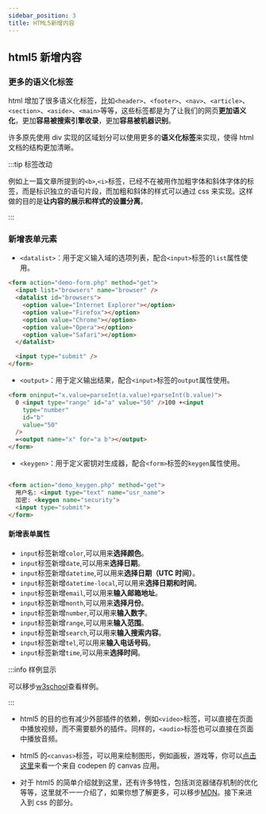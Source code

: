 ```yaml
---
sidebar_position: 3
title: HTML5新增内容
---
```


## html5 新增内容

### 更多的语义化标签

html 增加了很多语义化标签，比如`<header>`、`<footer>`、`<nav>`、`<article>`、`<section>`、`<aside>`、`<main>`等等，这些标签都是为了让我们的网页**更加语义化**，更加**容易被搜索引擎收录**，更加**容易被机器识别**。

许多原先使用 div 实现的区域划分可以使用更多的**语义化标签**来实现，使得 html 文档的结构更加清晰。

:::tip 标签改动

例如上一篇文章所提到的`<b>`,`<i>`标签，已经不在被用作加粗字体和斜体字体的标签，而是标识独立的语句片段，而加粗和斜体的样式可以通过 css 来实现。这样做的目的是**让内容的展示和样式的设置分离**。

:::

### 新增表单元素

- `<datalist>`：用于定义输入域的选项列表，配合`<input>`标签的`list`属性使用。

```html
<form action="demo-form.php" method="get">
  <input list="browsers" name="browser" />
  <datalist id="browsers">
    <option value="Internet Explorer"></option>
    <option value="Firefox"></option>
    <option value="Chrome"></option>
    <option value="Opera"></option>
    <option value="Safari"></option>
  </datalist>

  <input type="submit" />
</form>
```

- `<output>`：用于定义输出结果，配合`<input>`标签的`output`属性使用。

```html
<form oninput="x.value=parseInt(a.value)+parseInt(b.value)">
  0 <input type="range" id="a" value="50" />100 +<input
    type="number"
    id="b"
    value="50"
  />
  =<output name="x" for="a b"></output>
</form>
```

- `<keygen>`：用于定义密钥对生成器，配合`<form>`标签的`keygen`属性使用。

```html

<form action="demo_keygen.php" method="get">
  用户名: <input type="text" name="usr_name">
  加密: <keygen name="security">
  <input type="submit">
</form>

```

#### 新增表单属性

- `input`标签新增`color`,可以用来**选择颜色**。
- `input`标签新增`date`,可以用来**选择日期**。
- `input`标签新增`datetime`,可以用来**选择日期（UTC 时间）**。
- `input`标签新增`datetime-local`,可以用来**选择日期和时间**。
- `input`标签新增`email`,可以用来**输入邮箱地址**。
- `input`标签新增`month`,可以用来**选择月份**。
- `input`标签新增`number`,可以用来**输入数字**。
- `input`标签新增`range`,可以用来**输入范围**。
- `input`标签新增`search`,可以用来**输入搜索内容**。
- `input`标签新增`tel`,可以用来**输入电话号码**。
- `input`标签新增`time`,可以用来**选择时间**。

:::info 样例显示

可以移步[w3school](https://www.w3school.com.cn/html/html_form_attributes.asp)查看样例。

:::

- html5 的目的也有减少外部插件的依赖，例如`<video>`标签，可以直接在页面中播放视频，而不需要额外的插件。同样的，`<audio>`标签也可以直接在页面中播放音频。

- html5 的`<canvas>`标签，可以用来绘制图形，例如画板，游戏等，你可以[点击这里](#该博客文章还未完善)来看一个来自 codepen 的 canvas 应用。

- 对于 html5 的简单介绍就到这里，还有许多特性，包括浏览器储存机制的优化等等，这里就不一一介绍了，如果你想了解更多，可以移步[MDN](https://developer.mozilla.org/en-US/docs/Glossary/HTML5)。接下来进入到 css 的部分。
